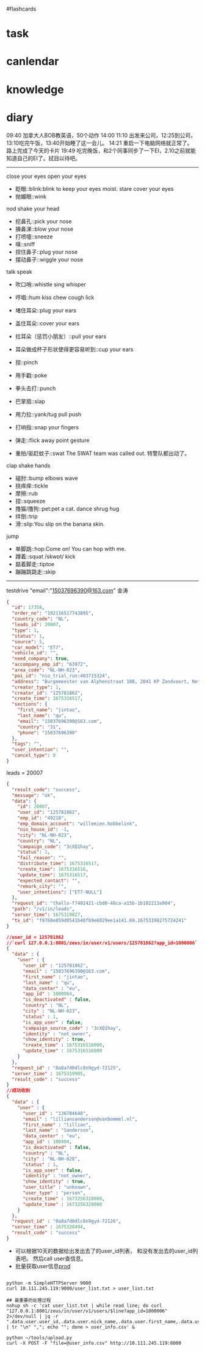 #flashcards 

# task

# canlendar

# knowledge

# diary

09:40 加拿大人BOB教英语，50个动作
14:00 11:10 出发来公司，12:25到公司，13:10吃完午饭，13:40开始睡了这一会儿。
14:21 重启一下电脑网络就正常了。 路上完成了今天的卡片
19:49 吃完晚饭，和2个同事同步了一下EI，2.10之前就能知道自己的EI了。拭目以待吧。




----

close your eyes
open your eyes
- 眨眼::blink:blink to keep your eyes moist. <!--SR:!2023-02-11-12-36,6,250-->
stare
cover your eyes
- 抛媚眼::wink <!--SR:!2023-02-11-08-01,4.6,230-->

nod 
shake your head

- 挖鼻孔::pick your nose <!--SR:!2023-02-12-07-37,5.6,230-->
- 擤鼻涕::blow your nose <!--SR:!2023-02-09-01-03,2.3,230-->
- 打喷嚏::sneeze <!--SR:!2023-02-07-21-27,1,210-->
- 嗅::sniff <!--SR:!2023-02-11-18-03,6,250-->
- 捏住鼻子::plug your nose <!--SR:!2023-02-07-18-13,1,170-->
- 摆动鼻子::wiggle your nose <!--SR:!2023-02-11-20-31,4.2,210-->

talk
speak
- 吹口哨::whistle <!--SR:!2023-02-11-10-27,5.9,243-->
sing
whisper
- 哼唱::hum <!--SR:!2023-02-11-17-57,6,250-->
kiss
chew
cough
lick

- 堵住耳朵::plug your ears <!--SR:!2023-02-11-12-45,6,250-->
- 盖住耳朵::cover your ears <!--SR:!2023-02-11-12-31,6,250-->
- 拉耳朵（惩罚小朋友）::pull your ears <!--SR:!2023-02-11-12-19,6,250-->
- 耳朵做成杯子形状使得更容易听到::cup your ears <!--SR:!2023-02-11-12-51,6,250-->

- 捏::pinch <!--SR:!2023-02-08-15-43,1,190-->
- 用手戳::poke <!--SR:!2023-02-11-18-10,6,250-->
- 拳头击打::punch <!--SR:!2023-02-11-17-53,6,250-->
- 巴掌扇::slap <!--SR:!2023-02-11-12-16,6,250-->
- 用力拉::yank/tug <!--SR:!2023-02-11-07-56,4.6,230-->
pull
push
- 打响指::snap your fingers <!--SR:!2023-02-12-07-40,5.6,230-->
- 弹走::flick away <!--SR:!2023-02-09-04-35,2.3,230-->
point
gesture
- 重拍/驱赶蚊子::swat The SWAT team was called out. 特警队都出动了。 <!--SR:!2023-02-09-02-14,2.2,219-->
 <!--SR:!2023-02-03-14-08,1,230-->
clap
shake hands
- 碰肘::bump elbows <!--SR:!2023-02-08-15-44,1.9,190-->
wave
- 挠痒痒::tickle <!--SR:!2023-02-11-11-10,6,250-->
- 摩擦::rub <!--SR:!2023-02-11-18-59,6,250-->
- 捏::squeeze <!--SR:!2023-02-07-21-21,2.1,210-->
- 撸猫/撸狗::pet:pet a cat. <!--SR:!2023-02-11-05-15,4.5,223-->
dance
shrug
hug
- 绊倒::trip <!--SR:!2023-02-07-17-16,1,210-->
- 滑::slip:You slip on the banana skin. <!--SR:!2023-02-11-12-36,6,250-->

jump
- 单脚跳::hop:Come on! You can hop with me. <!--SR:!2023-02-12-08-27,5.6,230-->
- 蹲着::squat /skwɒt/ <!--SR:!2023-02-07-17-13,1,210-->
kick
- 踮着脚走::tiptoe <!--SR:!2023-02-11-19-03,6,250-->
- 蹦蹦跳跳走::skip <!--SR:!2023-02-11-17-58,6,250-->

---
testdrive
"email":"15037696390@163.com"  金涛

```json
{
  "id": 17358,
  "order_no": "192116517743895",
  "country_code": "NL",
  "leads_id": 20007,
  "type": 1,
  "status": 1,
  "source": 5,
  "car_model": "ET7",
  "vehicle_id": "",
  "need_company": true,
  "accompany_emp_id": "63972",
  "area_code": "NL-NH-023",
  "poi_id": "nio_trial_run:403715324",
  "address": "Burgemeester van Alphenstraat 108, 2041 KP Zandvoort, Netherlands",
  "creator_type": 1,
  "creator_id": "125781862",
  "create_time": 1675316517,
  "sections": {
    "first_name": "jintao",
    "last_name": "qu",
    "email": "15037696390@163.com",
    "country": "31",
    "phone": "15037696390"
  },
  "tags": "",
  "user_intention": "",
  "cancel_type": 0
}
```

leads = 20007
```json
{
  "result_code": "success",
  "message": "ok",
  "data": {
    "id": 20007,
    "user_id": "125781862",
    "emp_id": "49218",
    "emp_domain_account": "willemien.hobbelink",
    "nio_house_id": -1,
    "city": "NL-NH-023",
    "country": "NL",
    "campaign_code": "3cXQ1hay",
    "status": 1,
    "fail_reason": "",
    "distribute_time": 1675316517,
    "create_time": 1675316516,
    "update_time": 1675316517,
    "expected_contact": "",
    "remark_city": "",
    "user_intentions": ["ET7-NULL"]
  },
  "request_id": "thallo-f7402421-cbd0-48ca-a15b-1b102213a904",
  "path": "/v1/in/leads",
  "server_time": 1675319827,
  "tx_id": "f9768e859d0541b48fb9e6029ee1a141.69.16753198275724241"
}

//user_id = 125781862
//`curl 127.0.0.1:8001/zeus/in/user/v1/users/125781862?app_id=1000006`
{
  "data" : {
    "user" : {
      "user_id" : "125781862",
      "email" : "15037696390@163.com",
      "first_name" : "jintao",
      "last_name" : "qu",
      "data_center" : "eu",
      "app_id" : 1000084,
      "is_deactivated" : false,
      "country" : "NL",
      "city" : "NL-NH-023",
      "status" : 1,
      "is_app_user" : false,
      "campaign_source_code" : "3cXQ1hay",
      "identity" : "not_owner",
      "show_identity" : true,
      "create_time" : 1675316516000,
      "update_time" : 1675316516000
    }
  },
  "request_id" : "0a8a7d0dlc8n9gyd-72125",
  "server_time" : 1675319905,
  "result_code" : "success"
}
//成功收到
{
  "data" : {
    "user" : {
      "user_id" : "136784648",
      "email" : "lilliansanderson@vanbommel.nl",
      "first_name" : "lillian",
      "last_name" : "Sanderson",
      "data_center" : "eu",
      "app_id" : 100404,
      "is_deactivated" : false,
      "country" : "NL",
      "city" : "NL-NH-028",
      "status" : 1,
      "is_app_user" : false,
      "identity" : "not_owner",
      "show_identity" : true,
      "user_title" : "unknown",
      "user_type" : "person",
      "create_time" : 1673256328000,
      "update_time" : 1673256328000
    }
  },
  "request_id" : "0a8a7d0dlc8n9gyd-72126",
  "server_time" : 1675320494,
  "result_code" : "success"
}

```


- 可以根据10天的数据给出发出去了的user_id列表， 和没有发出去的user_id列表吧。 然后call user查信息。
- 批量获取user信息[prod](https://luban.nioint.com/#/service_management/instance/detail/1292?name=mp-user-eu-eks-prod)
```shell

python -m SimpleHTTPServer 9000
curl 10.111.245.119:9000/user_list.txt > user_list.txt

## 最重要的处理过程
nohup sh -c 'cat user_list.txt | while read line; do curl "127.0.0.1:8001/zeus/in/user/v1/users/$line?app_id=1000006" 2>/dev/null | jq -r ".data.user.user_id,.data.user.nick_name,.data.user.first_name,.data.user.last_name,.data.user.email,.data.user.country,.data.user.city,.data.user.interest_label,.data.user.app_id,.data.user.create_time,.data.user.update_time,.data.user.status" | tr "\n" ","; echo ""; done > user_info.csv' &

python ~/tools/upload.py
curl -X POST -F "file=@user_info.csv" http://10.111.245.119:8000
```
